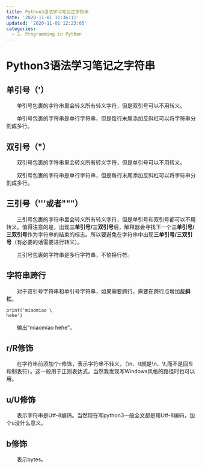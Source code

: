 ```yaml
---
title: Python3语法学习笔记之字符串
date: '2020-11-01 11:36:11'
updated: '2020-11-01 12:23:05'
categories:
  - 2. Programming in Python
---
```

# Python3语法学习笔记之字符串

## 单引号（'）

　　单引号包裹的字符串里会转义所有转义字符，但是双引号可以不用转义。

　　单引号包裹的字符串是单行字符串，但是每行末尾添加反斜杠可以将字符串分割成多行。

## 双引号（"）

　　双引号包裹的字符串里会转义所有转义字符，但是单引号可以不用转义。

　　双引号包裹的字符串是单行字符串，但是每行末尾添加反斜杠可以将字符串分割成多行。

## 三引号（'''或者"""）

　　三引号包裹的字符串里会转义所有转义字符，但是单引号和双引号都可以不用转义。值得注意的是，出现**三单引号/三双引号**后，解释器会寻找下一个**三单引号/三双引号**作为字符串的结束的标志。所以要避免在字符串中出现**三单引号/三双引号**（有必要的话需要进行转义）。

　　三引号包裹的字符串是多行字符串，不怕换行符。

## 字符串跨行

　　对于双引号字符串和单引号字符串，如果需要跨行，需要在跨行点增加**反斜杠**。

```python3
print('miaomiao \
hehe')
```

　　输出“miaomiao hehe”。

## r/R修饰

　　在字符串前添加个`r`修饰，表示字符串不转义，（\n、\t就是\n、\t,而不是回车和制表符）。这一般用于正则表达式。当然我发现写Windows风格的路径时也可以用。

## u/U修饰

　　表示字符串是Utf-8编码。当然现在写python3一般全文都是用Utf-8编码，加个u没什么意义。

## b修饰

　　表示bytes。
